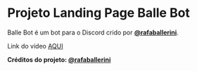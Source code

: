 # Projeto Landing Page Balle Bot

Balle Bot é um bot para o Discord crido por **[@rafaballerini](https://github.com/rafaballerini)**.

Link do vídeo [AQUI](https://www.youtube.com/watch?v=llF6vD-RljE)

**Créditos do projeto: [@rafaballerini](https://github.com/rafaballerini)**
